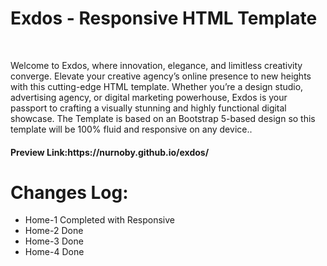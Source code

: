 <h1>Exdos - Responsive HTML Template</h1><br>
<p>
Welcome to Exdos, where innovation, elegance, and limitless creativity converge. Elevate your creative agency’s online presence to new heights with this cutting-edge HTML template. Whether you’re a design studio, advertising agency, or digital marketing powerhouse, Exdos is your passport to crafting a visually stunning and highly functional digital showcase. The Template is based on an Bootstrap 5-based design so this template will be 100% fluid and responsive on any device..
</p>
<h4><b>Preview Link:</b>https://nurnoby.github.io/exdos/</h4>

<h1>Changes Log:</h1>
<ul>
    <li>Home-1 Completed with Responsive</li>
    <li>Home-2 Done</li>
    <li>Home-3 Done</li>
    <li>Home-4 Done</li>
    

</ul>
